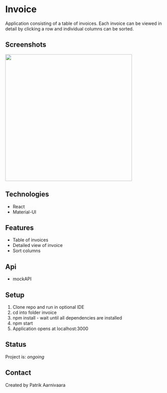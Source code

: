 # Invoice

Application consisting of a table of invoices. Each invoice can be viewed in detail by clicking a row and individual columns can be sorted.  

## Screenshots
<img src="https://res.cloudinary.com/whatwherewhen/image/upload/v1612773572/invoice/screenshot.png" width="auto" height="400">

## Technologies
* React
* Material-UI

## Features
* Table of invoices
* Detailed view of invoice
* Sort columns

## Api
* mockAPI

## Setup
1. Clone repo and run in optional IDE
2. cd into folder invoice
3. npm install - wait until all dependencies are installed
4. npm start
5. Application opens at localhost:3000

## Status
Project is: _ongoing_

## Contact
Created by Patrik Aarnivaara
